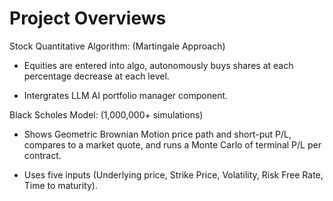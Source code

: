 # Project Overviews

Stock Quantitative Algorithm: (Martingale Approach)

- Equities are entered into algo, autonomously buys shares at each percentage decrease at each level. 

- Intergrates LLM AI portfolio manager component. 


Black Scholes Model: (1,000,000+ simulations) 
  
- Shows Geometric Brownian Motion price path and short-put P/L, compares to a market quote, and runs a Monte Carlo of terminal P/L per contract.

- Uses five inputs (Underlying price, Strike Price, Volatility, Risk Free Rate, Time to maturity).

